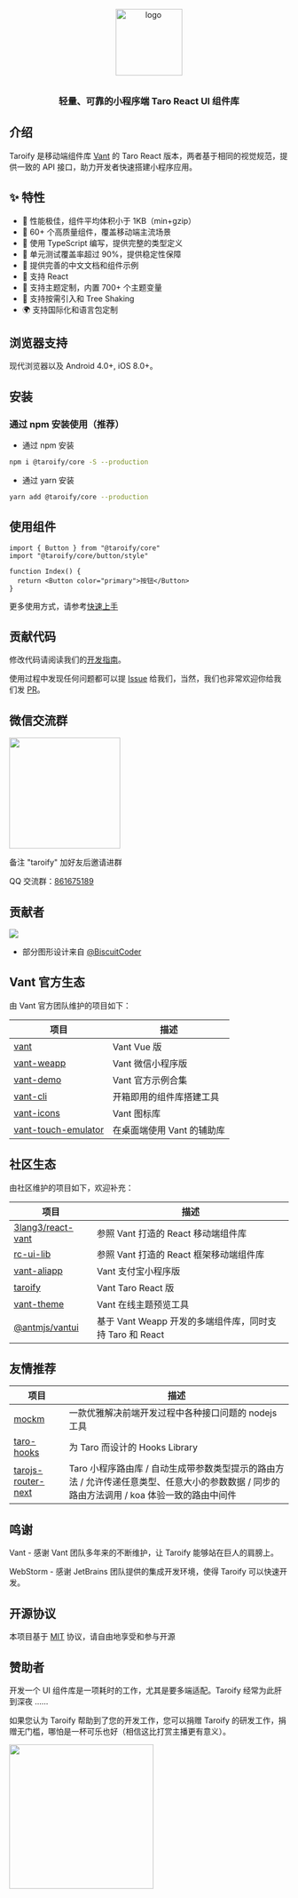 <p align="center">
  <img alt="logo" src="https://img.yzcdn.cn/vant/logo.png" width="120" style="margin-bottom: 10px;">
</p>
<h3 align="center">轻量、可靠的小程序端 Taro React UI 组件库</h3>

## 介绍

Taroify 是移动端组件库 [Vant](https://github.com/youzan/vant) 的 Taro React 版本，两者基于相同的视觉规范，提供一致的 API 接口，助力开发者快速搭建小程序应用。

## ✨ 特性

- 🚀 性能极佳，组件平均体积小于 1KB（min+gzip）
- 💎 60+ 个高质量组件，覆盖移动端主流场景
- 💪 使用 TypeScript 编写，提供完整的类型定义
- 💪 单元测试覆盖率超过 90%，提供稳定性保障
- 📖 提供完善的中文文档和组件示例
- 🍭 支持 React
- 🍭 支持主题定制，内置 700+ 个主题变量
- 🍭 支持按需引入和 Tree Shaking
- 🌍 支持国际化和语言包定制

## 浏览器支持

现代浏览器以及 Android 4.0+, iOS 8.0+。

## 安装

### 通过 npm 安装使用（推荐）

* 通过 npm 安装

```bash
npm i @taroify/core -S --production
```

* 通过 yarn 安装

```bash
yarn add @taroify/core --production
```

## 使用组件

```tsx
import { Button } from "@taroify/core"
import "@taroify/core/button/style"

function Index() {
  return <Button color="primary">按钮</Button>
}
```

更多使用方式，请参考[快速上手](https://taroify.gitee.io/taroify.com/quickstart/)

## 贡献代码

修改代码请阅读我们的[开发指南](https://taroify.gitee.io/taroify.com/contribution/)。

使用过程中发现任何问题都可以提 [Issue](https://github.com/mallfoundry/taroify/issues)
给我们，当然，我们也非常欢迎你给我们发 [PR](https://github.com/mallfoundry/taroify/pulls)。

## 微信交流群

<img src="https://gitee.com/mallfoundry/taroify/raw/main/wechat-qrcode.png" width="200" style="width: 200px; height: 200px;"  />

<p>备注 "taroify" 加好友后邀请进群</p>

QQ 交流群：[861675189](https://jq.qq.com/?_wv=1027&k=G4Bvbk6B)

## 贡献者

<a href="https://github.com/mallfoundry/taroify/graphs/contributors">
  <img src="https://opencollective.com/taroify/contributors.svg?width=890&button=false"/>
</a>

- 部分图形设计来自 [@BiscuitCoder](https://uyyu.xyz/)

## Vant 官方生态

由 Vant 官方团队维护的项目如下：

| 项目 | 描述 |
| --- | --- |
| [vant](https://github.com/youzan/vant) | Vant Vue 版 |
| [vant-weapp](https://github.com/youzan/vant-weapp) | Vant 微信小程序版 |
| [vant-demo](https://github.com/youzan/vant-demo) | Vant 官方示例合集 |
| [vant-cli](https://github.com/youzan/vant/tree/dev/packages/vant-cli) | 开箱即用的组件库搭建工具 |
| [vant-icons](https://github.com/youzan/vant/tree/dev/packages/vant-icons) | Vant 图标库 |
| [vant-touch-emulator](https://github.com/youzan/vant/tree/dev/packages/vant-touch-emulator) | 在桌面端使用 Vant 的辅助库 |

## 社区生态

由社区维护的项目如下，欢迎补充：

| 项目 | 描述 |
| --- | --- |
| [3lang3/react-vant](https://github.com/3lang3/react-vant) | 参照 Vant 打造的 React 移动端组件库 |
| [rc-ui-lib](https://github.com/rancui/rc-ui-lib) | 参照 Vant 打造的 React 框架移动端组件库 |
| [vant-aliapp](https://github.com/ant-move/Vant-Aliapp) | Vant 支付宝小程序版 |
| [taroify](https://gitee.com/mallfoundry/taroify) | Vant Taro React 版 |
| [vant-theme](https://github.com/Aisen60/vant-theme) | Vant 在线主题预览工具 |
| [@antmjs/vantui](https://github.com/antmjs/vantui) | 基于 Vant Weapp 开发的多端组件库，同时支持 Taro 和 React |

## 友情推荐

| 项目 | 描述 |
| --- | --- |
| [mockm](https://github.com/wll8/mockm) | 一款优雅解决前端开发过程中各种接口问题的 nodejs 工具 |
| [taro-hooks](https://github.com/innocces/taro-hooks) | 为 Taro 而设计的 Hooks Library |
| [tarojs-router-next](https://github.com/lblblong/tarojs-router-next) | Taro 小程序路由库 / 自动生成带参数类型提示的路由方法 / 允许传递任意类型、任意大小的参数数据 / 同步的路由方法调用 / koa 体验一致的路由中间件 |

## 鸣谢
Vant - 感谢 Vant 团队多年来的不断维护，让 Taroify 能够站在巨人的肩膀上。

WebStorm - 感谢 JetBrains 团队提供的集成开发环境，使得 Taroify 可以快速开发。

## 开源协议

本项目基于 [MIT](https://zh.wikipedia.org/wiki/MIT%E8%A8%B1%E5%8F%AF%E8%AD%89) 协议，请自由地享受和参与开源

## 赞助者

开发一个 UI 组件库是一项耗时的工作，尤其是要多端适配。Taroify 经常为此肝到深夜 ……

如果您认为 Taroify 帮助到了您的开发工作，您可以捐赠 Taroify 的研发工作，捐赠无门槛，哪怕是一杯可乐也好（相信这比打赏主播更有意义）。

<img src="https://gitee.com/mallfoundry/taroify/raw/main/wechatpay.png" width="260" style="width: 260px;" />
